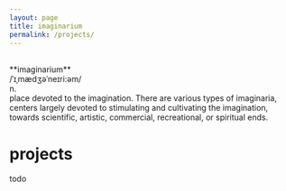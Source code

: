 ```yaml
---
layout: page
title: imaginarium
permalink: /projects/
---
```


<br/>
**imaginarium**<br/>
/ˈɪˌmædʒəˈneɪri:əm/<br/>
n.<br/>
place devoted to the imagination. There are various types of imaginaria, centers largely devoted to stimulating and cultivating the imagination, towards scientific, artistic, commercial, recreational, or spiritual ends.


# projects

todo